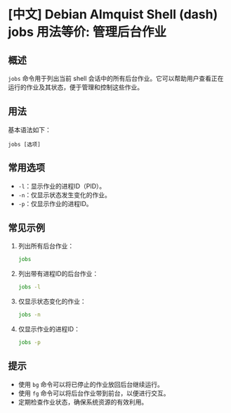 # [中文] Debian Almquist Shell (dash) jobs 用法等价: 管理后台作业

## 概述
`jobs` 命令用于列出当前 shell 会话中的所有后台作业。它可以帮助用户查看正在运行的作业及其状态，便于管理和控制这些作业。

## 用法
基本语法如下：
```
jobs [选项]
```

## 常用选项
- `-l`：显示作业的进程ID（PID）。
- `-n`：仅显示状态发生变化的作业。
- `-p`：仅显示作业的进程ID。

## 常见示例
1. 列出所有后台作业：
   ```sh
   jobs
   ```

2. 列出带有进程ID的后台作业：
   ```sh
   jobs -l
   ```

3. 仅显示状态变化的作业：
   ```sh
   jobs -n
   ```

4. 仅显示作业的进程ID：
   ```sh
   jobs -p
   ```

## 提示
- 使用 `bg` 命令可以将已停止的作业放回后台继续运行。
- 使用 `fg` 命令可以将后台作业带到前台，以便进行交互。
- 定期检查作业状态，确保系统资源的有效利用。